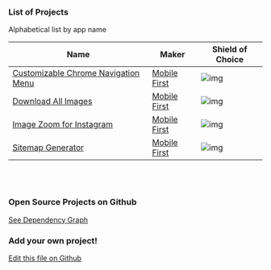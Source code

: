 ### List of Projects 

Alphabetical list by app name

| Name | Maker | Shield of Choice |
| --- | --- | --- |
| [Customizable Chrome Navigation Menu][0010] | [Mobile First][0011] | ![img][0012] |
| [Download All Images][0020] | [Mobile First][0021] | ![img][0022] |
| [Image Zoom for Instagram][0040] | [Mobile First][0041] | ![img][0042] |
| [Sitemap Generator][0030]| [Mobile First][0031]| ![img][0032] |

<br/><br/>

### Open Source Projects on Github

[See Dependency Graph](https://github.com/MobileFirstLLC/extension-cli/network/dependents)


### Add your own project!

[Edit this file on Github](https://github.com/MobileFirstLLC/extension-cli/blob/master/tutorials/project-showcase.md)
 
 
<!-- ADD PROJECT LINKS HERE !
 
 XXX is project number - pad each number with up to 2 leading zeros 

 XXX0 : Webstore link 
 XXX1 : Maker url  
 XXX2 : Shild url 
 
 Lastly add a row to project table on top ! -->

[0010]: https://chrome.google.com/webstore/detail/jnmekaomnicdcpgdndekkmojfomifjal
[0011]: https://mobilefirst.me
[0012]: https://img.shields.io/chrome-web-store/stars/jnmekaomnicdcpgdndekkmojfomifjal

[0020]: https://chrome.google.com/webstore/detail/ifipmflagepipjokmbdecpmjbibjnakm
[0021]: https://mobilefirst.me
[0022]: https://img.shields.io/chrome-web-store/users/ifipmflagepipjokmbdecpmjbibjnakm

[0030]: https://chrome.google.com/webstore/detail/hcnjemngcihnhncobgdgkkfkhmleapah
[0031]: https://mobilefirst.me
[0032]: https://img.shields.io/chrome-web-store/users/hcnjemngcihnhncobgdgkkfkhmleapah

[0040]: https://chrome.google.com/webstore/detail/nanjbfjnlglickigikllbdkdhmkjbhhk
[0041]: https://mobilefirst.me
[0042]: https://img.shields.io/chrome-web-store/stars/nanjbfjnlglickigikllbdkdhmkjbhhk
